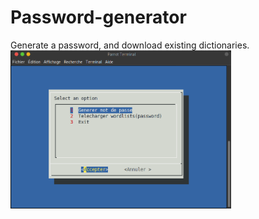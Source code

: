# Password-generator
Generate a password, and download existing dictionaries.
<img src="img1.png" width="70%">
